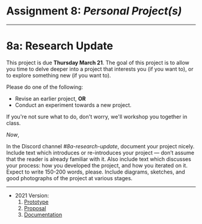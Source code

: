 # Assignment 8: *Personal Project(s)*

---

# 8a: Research Update

This project is due **Thursday March 21**. The goal of this project is to allow you time to delve deeper into a project that interests you (if you want to), or to explore something new (if you want to). 

Please do one of the following: 

* Revise an earlier project, **OR**
* Conduct an experiment towards a new project. 

If you're not sure what to do, don't worry, we'll workshop you together in class. 

*Now*, 

In the Discord channel *#8a-research-update*, document your project nicely. Include text which introduces or re-introduces your project — don’t assume that the reader is already familiar with it. Also include text which discusses your process: how you developed the project, and how you iterated on it. Expect to write 150-200 words, please. Include diagrams, sketches, and good photographs of the project at various stages.




---

* 2021 Version: 
  1. [Prototype](https://courses.ideate.cmu.edu/60-428/f2021/offerings/8-mid-semester-project/)
  2. [Proposal](https://courses.ideate.cmu.edu/60-428/f2021/offerings/10-research-proposal//)
  3. [Documentation](https://courses.ideate.cmu.edu/60-428/f2021/offerings/12-final-project-documentation/)

